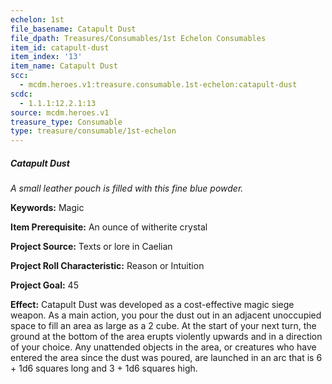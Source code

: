 ```yaml
---
echelon: 1st
file_basename: Catapult Dust
file_dpath: Treasures/Consumables/1st Echelon Consumables
item_id: catapult-dust
item_index: '13'
item_name: Catapult Dust
scc:
  - mcdm.heroes.v1:treasure.consumable.1st-echelon:catapult-dust
scdc:
  - 1.1.1:12.2.1:13
source: mcdm.heroes.v1
treasure_type: Consumable
type: treasure/consumable/1st-echelon
---
```


##### Catapult Dust

*A small leather pouch is filled with this fine blue powder.*

**Keywords:** Magic

**Item Prerequisite:** An ounce of witherite crystal

**Project Source:** Texts or lore in Caelian

**Project Roll Characteristic:** Reason or Intuition

**Project Goal:** 45

**Effect:** Catapult Dust was developed as a cost-effective magic siege weapon. As a main action, you pour the dust out in an adjacent unoccupied space to fill an area as large as a 2 cube. At the start of your next turn, the ground at the bottom of the area erupts violently upwards and in a direction of your choice. Any unattended objects in the area, or creatures who have entered the area since the dust was poured, are launched in an arc that is 6 + 1d6 squares long and 3 + 1d6 squares high.
